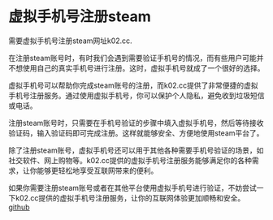 # 虚拟手机号注册steam

需要虚拟手机号注册steam网址k02.cc.

在注册steam账号时，有时我们会遇到需要验证手机号的情况，而有些用户可能并不想使用自己的真实手机号进行注册。这时，虚拟手机号就成了一个很好的选择。

虚拟手机号可以帮助你完成steam账号的注册，而k02.cc提供了非常便捷的虚拟手机号注册服务。通过使用虚拟手机号，你可以保护个人隐私，避免收到垃圾短信或电话。

注册steam账号时，只需要在手机号验证的步骤中填入虚拟手机号，然后等待接收验证码，输入验证码即可完成注册。这样就能够安全、方便地使用steam平台了。

除了注册steam账号，虚拟手机号还可以用于其他各种需要手机号验证的场景，如社交软件、网上购物等。k02.cc提供的虚拟手机号注册服务能够满足你的各种需求，让你能够更轻松地享受互联网带来的便利。

如果你需要注册steam账号或者在其他平台使用虚拟手机号进行验证，不妨尝试一下k02.cc提供的虚拟手机号注册服务，让你的互联网体验更加顺畅和安全。[github](https://github.com)